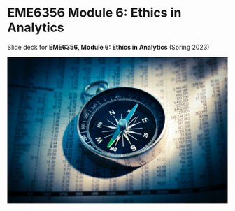 # EME6356 Module 6: Ethics in Analytics

Slide deck for **EME6356, Module 6: Ethics in Analytics** (Spring 2023) 

![](img/6-ethics.jpg)
